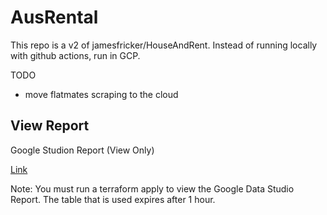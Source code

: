 # AusRental

This repo is a v2 of jamesfricker/HouseAndRent. Instead of running locally with github actions, run in GCP. 

TODO

- move flatmates scraping to the cloud

## View Report

Google Studion Report (View Only)

[Link](https://datastudio.google.com/reporting/a52ffb06-0d27-40bc-8bfc-2f25f2e588d4)

Note: You must run a terraform apply to view the Google Data Studio Report. The table that is used expires after 1 hour.
